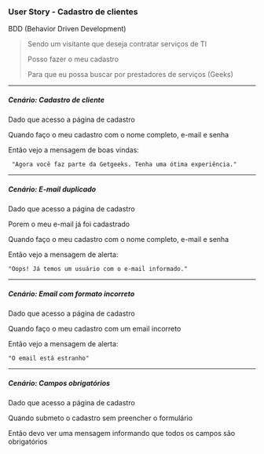 ### User Story - Cadastro de clientes

BDD (Behavior Driven Development)

> Sendo um visitante que deseja contratar serviços de TI
>
> Posso fazer o meu cadastro
> 
> Para que eu possa buscar por prestadores de serviços (Geeks)

---

##### Cenário: Cadastro de cliente

Dado que acesso a página de cadastro

Quando faço o meu cadastro com o nome completo, e-mail e senha

Então vejo a mensagem de boas vindas:

     "Agora você faz parte da Getgeeks. Tenha uma ótima experiência."

---

##### Cenário: E-mail duplicado

Dado que acesso a página de cadastro

Porem o meu e-mail já foi cadastrado

Quando faço o meu cadastro com o nome completo, e-mail e senha

Então vejo a mensagem de alerta:

    "Oops! Já temos um usuário com o e-mail informado."

---

##### Cenário: Email com formato incorreto

Dado que acesso a página de cadastro

Quando faço o meu cadastro com um email incorreto

Então vejo a mensagem de alerta:
    
    "O email está estranho"

---

##### Cenário: Campos obrigatórios

Dado que acesso a página de cadastro

Quando submeto o cadastro sem preencher o formulário

Então devo ver uma mensagem informando que todos os campos são obrigatórios